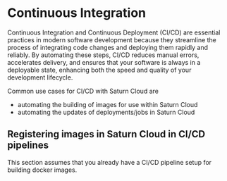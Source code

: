 # Continuous Integration

Continuous Integration and Continuous Deployment (CI/CD) are essential practices in modern software development because they streamline the process of integrating code changes and deploying them rapidly and reliably. By automating these steps, CI/CD reduces manual errors, accelerates delivery, and ensures that your software is always in a deployable state, enhancing both the speed and quality of your development lifecycle.

Common use cases for CI/CD with Saturn Cloud are
- automating the building of images for use within Saturn Cloud
- automating the updates of deployments/jobs in Saturn Cloud

## Registering images in Saturn Cloud in CI/CD pipelines

This section assumes that you already have a CI/CD pipeline setup for building docker images.
